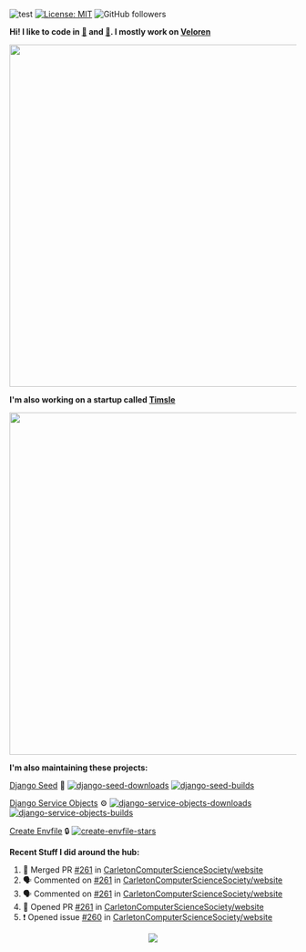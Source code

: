 ![test](https://hits.seeyoufarm.com/api/count/incr/badge.svg?url=https://github.com/AngelOnFira)
[![License: MIT](https://img.shields.io/badge/License-MIT-yellow.svg)](https://opensource.org/licenses/MIT)
![GitHub followers](https://img.shields.io/github/followers/angelonfira?style=social)

**Hi! I like to code in [:crab:](https://www.rust-lang.org/) and [:snake:](https://www.python.org/). I mostly work on [Veloren](https://veloren.net)**

<p align="center">
  <img width="600" src="https://media.discordapp.net/attachments/444005079410802699/730566298073038949/rsz_5f0656b6aa176.png">
</p>

**I'm also working on a startup called [Timsle](https://timsle.com)**

<p align="center">
  <img width="600" src="https://media.discordapp.net/attachments/444005079410802699/730566842674053130/rsz_5f0657242abb4.png">
</p>

**I'm also maintaining these projects:**

[Django Seed](https://github.com/Brobin/django-seed)
:seedling:
[![django-seed-downloads](https://pepy.tech/badge/django-seed)](https://pepy.tech/project/django-seed)
[![django-seed-builds](https://github.com/Brobin/django-seed/workflows/Test/badge.svg)](https://github.com/Brobin/django-seed)

[Django Service Objects](https://github.com/mixxorz/django-service-objects)
:gear:
[![django-service-objects-downloads](https://pepy.tech/badge/django-service-objects)](https://pepy.tech/project/django-service-objects)
[![django-service-objects-builds](https://github.com/mixxorz/django-service-objects/actions/workflows/test.yml/badge.svg)](https://github.com/mixxorz/django-service-objects/actions/workflows/test.yml)

[Create Envfile](https://github.com/SpicyPizza/create-envfile)
:lock:
[![create-envfile-stars](https://img.shields.io/github/stars/SpicyPizza/create-envfile?style=social)](https://github.com/SpicyPizza/create-envfile)

**Recent Stuff I did around the hub:**

<!--START_SECTION:activity-->
1. 🎉 Merged PR [#261](https://github.com/CarletonComputerScienceSociety/website/pull/261) in [CarletonComputerScienceSociety/website](https://github.com/CarletonComputerScienceSociety/website)
2. 🗣 Commented on [#261](https://github.com/CarletonComputerScienceSociety/website/issues/261) in [CarletonComputerScienceSociety/website](https://github.com/CarletonComputerScienceSociety/website)
3. 🗣 Commented on [#261](https://github.com/CarletonComputerScienceSociety/website/issues/261) in [CarletonComputerScienceSociety/website](https://github.com/CarletonComputerScienceSociety/website)
4. 💪 Opened PR [#261](https://github.com/CarletonComputerScienceSociety/website/pull/261) in [CarletonComputerScienceSociety/website](https://github.com/CarletonComputerScienceSociety/website)
5. ❗️ Opened issue [#260](https://github.com/CarletonComputerScienceSociety/website/issues/260) in [CarletonComputerScienceSociety/website](https://github.com/CarletonComputerScienceSociety/website)
<!--END_SECTION:activity-->

<p align="center">
  <img src="https://github-profile-trophy.vercel.app/?username=angelonfira&column=4&theme=nord&margin-w=15&margin-h=15">
</p>
